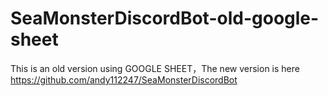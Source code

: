 # SeaMonsterDiscordBot-old-google-sheet
This is an old version using GOOGLE SHEET，The new version is here https://github.com/andy112247/SeaMonsterDiscordBot
